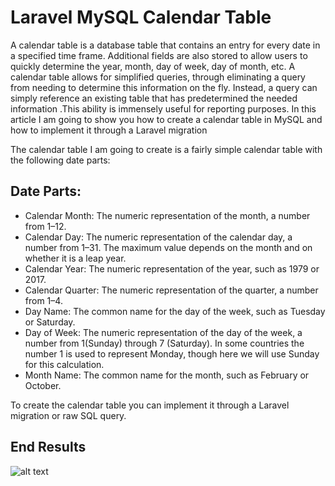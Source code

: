 # Laravel MySQL Calendar Table

A calendar table is a database table that contains an entry for every date in a specified time frame. Additional fields are also stored to allow users to quickly determine the year, month, day of week, day of month, etc. A calendar table allows for simplified queries, through eliminating a query from needing to determine this information on the fly. Instead, a query can simply reference an existing table that has predetermined the needed information .This ability is immensely useful for reporting purposes. In this article I am going to show you how to create a calendar table in MySQL and how to implement it through a Laravel migration

The calendar table I am going to create is a fairly simple calendar table with the following date parts:
## Date Parts:
* Calendar Month: The numeric representation of the month, a number from 1–12.
* Calendar Day: The numeric representation of the calendar day, a number from 1–31. The maximum value depends on the month and on whether it is a leap year.
* Calendar Year: The numeric representation of the year, such as 1979 or 2017.
* Calendar Quarter: The numeric representation of the quarter, a number from 1–4.
* Day Name: The common name for the day of the week, such as Tuesday or Saturday.
* Day of Week: The numeric representation of the day of the week, a number from 1(Sunday) through 7 (Saturday). In some countries the number 1 is used to represent Monday, though here we will use Sunday for this calculation.
* Month Name: The common name for the month, such as February or October.

To create the calendar table you can implement it through a Laravel migration or raw SQL query.

## End Results
![alt text](https://lh3.googleusercontent.com/SPmd7zGqFvw3-fGpg_YBSgEYapshCVpnryeyoC2ClTXV8LqCiGT-BrkeK2neO7-PO-tGlf61w-V0quwKSP1RV5pPZI9WGzZiJ9l04HIl6YQA3as9l1b3D1lktpW1NFCi_Y1O6lB0rZoIg3v_9flCdGTcJe2p3wighE-onPTRkDDgOddWS56b5mmO0xfZFbLXhm-dcnPvMMpdVqv8HRD2xST7h4dMRKSjsGMTbJmG6_kUvQHPwakRXOL1N1VYBK0Z08zsPzl7l3OD_1wtkAeCqNAriuynX0NpF-s7IPx_cVxVLSyJ_BX0Phofsiqm5S_QqjH7igbt_0nP24wugrrWXiAO8bsRkQIdf7ldTMgp2yXHOjWD8bCAMNc_0ORI56Xbo-RRw226RMPY8gtnEIhAHGbEjanBYpIAAsfOibhrNm_E8GrWKIIzQXm4ne5AWwAB0QLVlikaAI3eg677VSSO-Y4uz_t-xp3X__FDjerAnrQzrvG7wWPYR-O5zzDl149gjzY4o1IwrcwL-iW7QVv34pOQjdGY9lpScz0M_M4i4VPpMgS5NNKQZVBwJSiiCJSsEjc51my9KP6q0VfhbtNwsyksE_UzRjBAeohYwA7cgloTFHwC5Hsm_BXjo0DW1IrpWLjwc2aPKdmPhqE28z4MEXjKvqcq13OtnRQTK3K5J4vdW7O6uvW5Ag=w725-h209-no)
